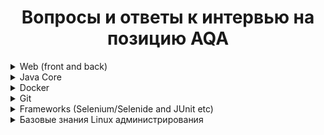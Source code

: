 <h1 align="center"> Вопросы и ответы к интервью на позицию AQA </h1>


<details>
    <summary>Web (front and back)</summary>
</details>
<details>
    <summary>Java Core</summary>
</details>
<details>
    <summary>Docker</summary>
</details>
<details>
    <summary>Git</summary>
</details>
<details>
    <summary>Frameworks (Selenium/Selenide and JUnit etc)</summary>
</details>
<details>
    <summary>Базовые знания Linux администрирования</summary>
</details>
